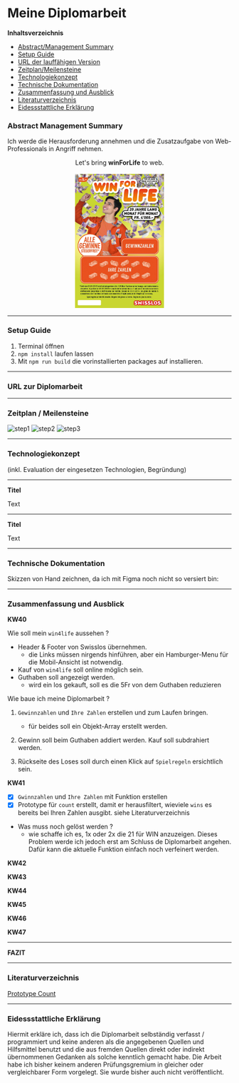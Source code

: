 # **Meine Diplomarbeit**

**Inhaltsverzeichnis**

- [Abstract/Management Summary](#abstract-management-summary)
- [Setup Guide](#setup-guide)
- [URL der lauffähigen Version](#url-zur-diplomarbeit)
- [Zeitplan/Meilensteine](#zeitplan--meilensteine)
- [Technologiekonzept](#technologiekonzept)
- [Technische Dokumentation](#technische-dokumentation)
- [Zusammenfassung und Ausblick](#zusammenfassung-und-ausblick)
- [Literaturverzeichnis](#literaturverzeichnis)
- [Eidessstattliche Erklärung](#eidessstattliche-erklärung)

### **Abstract Management Summary**

Ich werde die Herausforderung annehmen und die Zusatzaufgabe von Web-Professionals in Angriff nehmen.

<center>Let's bring <b>winForLife</b> to web.
<br><br>
<img src="./src/assets/readme/wfl-2127_w870.jpeg" alt="win4life" width="200"/></center>

---

### **Setup Guide**

1. Terminal öffnen
2. `npm install` laufen lassen
3. Mit `npm run build` die vorinstallierten packages auf installieren.

---

### **URL zur Diplomarbeit**

---

### **Zeitplan / Meilensteine**

![step1](./assets/readme/pics/step1.png)
![step2](./assets/readme/pics/step2.png)
![step3](./assets/readme/pics/step3.png)

---

### **Technologiekonzept**

(inkl. Evaluation der eingesetzen Technologien, Begründung)

---

**Titel**

Text

---

**Titel**

Text

---

### **Technische Dokumentation**

Skizzen von Hand zeichnen, da ich mit Figma noch nicht so versiert bin:

---

### **Zusammenfassung und Ausblick**

**KW40**

Wie soll mein `win4life` aussehen ?
*  Header & Footer von Swisslos übernehmen.
    *  die Links müssen nirgends hinführen, aber ein Hamburger-Menu für die Mobil-Ansicht ist notwendig.
*   Kauf von `win4life` soll online möglich sein.
*   Guthaben soll angezeigt werden.
    *   wird ein los gekauft, soll es die 5Fr von dem Guthaben reduzieren

Wie baue ich meine Diplomarbeit ?

1. `Gewinnzahlen` und `Ihre Zahlen` erstellen und zum Laufen bringen.
    *   für beides soll ein Objekt-Array erstellt werden.

2. Gewinn soll beim Guthaben addiert werden. Kauf soll subdrahiert werden.

3. Rückseite des Loses soll durch einen Klick auf `Spielregeln` ersichtlich sein.

**KW41**

- [X] `Gwinnzahlen` und `Ihre Zahlen` mit Funktion erstellen
- [X] Prototype für `count` erstellt, damit er herausfiltert, wieviele `wins` es bereits bei Ihren Zahlen ausgibt. siehe Literaturverzeichnis

* Was muss noch gelöst werden ?
    * wie schaffe ich es, 1x oder 2x die 21 für WIN anzuzeigen. Dieses Problem werde ich jedoch erst am Schluss de Diplomarbeit angehen. Dafür kann die aktuelle Funktion einfach noch verfeinert werden.

**KW42**

**KW43**

**KW44**

**KW45**

**KW46**

**KW47**

---

**FAZIT**

---

### **Literaturverzeichnis**

[Prototype Count](https://dmitripavlutin.com/javascript-array-contains-value/)

---

### **Eidessstattliche Erklärung**

Hiermit erkläre ich, dass ich die Diplomarbeit selbständig verfasst / programmiert und keine anderen als die angegebenen Quellen und Hilfsmittel benutzt und die aus fremden Quellen direkt oder indirekt übernommenen Gedanken als solche kenntlich gemacht habe. Die Arbeit habe ich bisher keinem anderen Prüfungsgremium in gleicher oder vergleichbarer Form vorgelegt. Sie wurde bisher auch nicht veröffentlicht.
